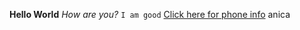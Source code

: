 **Hello World**
*How are you?*
`I am good`
[Click here for phone info](https://www.att.com/)
anica 



